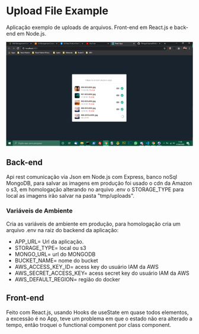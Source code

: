 # Upload File Example
Aplicação exemplo de uploads de arquivos. Front-end em React.js e back-end em Node.js.

<img src="https://github.com/FSNagel/UploadFileExample/blob/master/preview.png?raw=true" />

<h2>Back-end</h2>
Api rest comunicação via Json em Node.js com Express, banco noSql MongoDB, para salvar as imagens em produção foi usado o cdn da Amazon o s3, em homologação alterando no arquivo .env o STORAGE_TYPE para local as imagens irão salvar na pasta "tmp/uploads". 

<h3>Variáveis de Ambiente</h3>

Cria as variáveis de ambiente em produção, para homologação cria um arquivo .env na raiz do backend da aplicação:
- APP_URL= Url da aplicação.
- STORAGE_TYPE= local ou s3
- MONGO_URL= url do MONGODB
- BUCKET_NAME= nome do bucket 
- AWS_ACCESS_KEY_ID= acess key do usuário IAM da AWS
- AWS_SECRET_ACCESS_KEY= acess secret key do usuário IAM da AWS
- AWS_DEFAULT_REGION= região do docker

<h2>Front-end</h2>
Feito com React.js, usando Hooks de useState em quase todos elementos, a excessão é no App, teve um problema em que o estado não era alterado a tempo, então troquei o functional component por class component.
